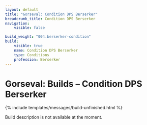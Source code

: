 ```yaml
---
layout: default
title: "Gorseval: Condition DPS Berserker"
breadcrumb_title: Condition DPS Berserker
navigation:
    visible: false

build_weight: "004.berserker-condition"
build:
    visible: true
    name: Condition DPS Berserker
    type: Conditions
    profession: Berserker
---
```


# Gorseval: Builds &ndash; Condition DPS Berserker
{% include templates/messages/build-unfinished.html %}

Build description is not available at the moment.
